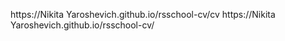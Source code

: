 https://Nikita Yaroshevich.github.io/rsschool-cv/cv
https://Nikita Yaroshevich.github.io/rsschool-cv/

